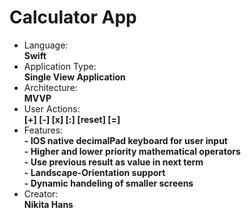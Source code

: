 # Calculator App
* Language: <br> <b>Swift</b>
* Application Type: <br> <b>Single View Application</b>
* Architecture: <br> <b>MVVP</b>
* User Actions: <br> <b>[+] [-] [x] [:] [reset] [=]</b>
* Features:<br> <b> - IOS native decimalPad keyboard for user input</b>
           <br> <b> - Higher and lower priority mathematical operators</b>
           <br> <b> - Use previous result as value in next term</b>
           <br> <b> - Landscape-Orientation support</b>
           <br> <b> - Dynamic handeling of smaller screens</b>
* Creator: <br> <b>Nikita Hans</b>
